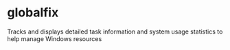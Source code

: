 # globalfix
Tracks and displays detailed task information and system usage statistics to help manage Windows resources
